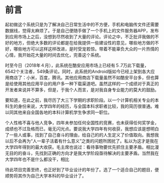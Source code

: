 # 前言

起初做这个系统只是为了解决自己日常生活中的不方便，手机和电脑传文件还需要数据线，觉得太麻烦了。于是自己便随手做了一个手机上的文件服务器APP，发布到应用市场上之后，没想到尽然收到了大量的评论。评论之中，不乏批评我做的不好的地方，但绝大多数的评论都是在给我提供一些建设性的意见，哪些地方做的不好，哪些地方可以这样这样改进，是时受宠若惊。带着不能辜负大众的一片热情的心情，我开始花大量的时间去优化，完善这个系统。

时至今日（2018年４月），此系统在酷安应用市场上已经有５.7万此下载量，6542个关注者，549条评论。同时，此系统的Android版如今已经上架到各大应用商店了：小米，百度，腾讯。其他应用商店下载量虽然不如酷安平台多，但也算是给使用其他应用平台的用户多一种下载渠道吧。虽然这样的一个成绩对于真正的开发者来说并不算多，但是，于我个人而言，是对我自身专业能力的莫大的鼓励。

要知道，在此之前，我尽历了大三下学期的求职阶段。以一个计算机相关专业的本科生的身份来说，大学四年的经历，与全国本科求职者比较，我的简历很普通。难以同其他来自全国各地的本科计算机学生争求同一职位。

个人性格不喜与他人竞争，四年未参加任何全国性的竞赛，也未获得任何奖学金，成绩也不过及格而已，毫无闪光点。要说我大学四年有何收获，我想应该是想明白了一些人或事，找到了自己奋斗的理由，给自己的的人生定义了价值取向。我想我以后不会再为“人一辈子活着有什么意义”之类的问题所困扰了。私以为这才是我在大学四年得到的最大收获。毛主席也说过：看待事物要优先抓住主要矛盾。相比漫无目的的奋斗，先找到正确的方向才是我大学阶段亟待解决的主要矛盾。当然我在大学四年也不是什么都没干，相比

待此项目完善至终，也正好到了毕业设计的年份了。选了一个适合自己的题目，便顺势将其作为自己大学本科的毕业设计了。
